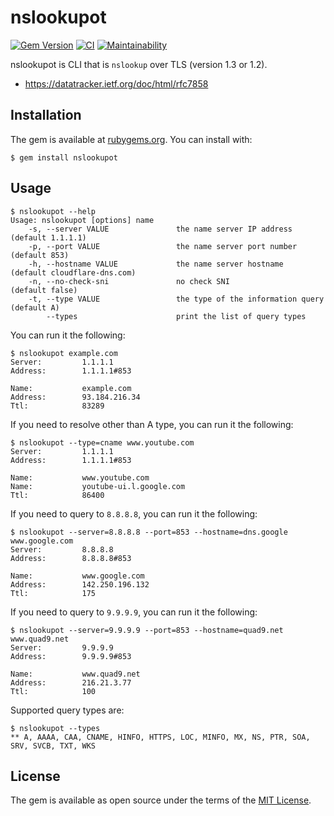 # nslookupot

[![Gem Version](https://badge.fury.io/rb/nslookupot.svg)](https://badge.fury.io/rb/nslookupot)
[![CI](https://github.com/thekuwayama/nslookupot/workflows/CI/badge.svg)](https://github.com/thekuwayama/nslookupot/actions?workflow=CI)
[![Maintainability](https://api.codeclimate.com/v1/badges/5df9157757f5a0bf1623/maintainability)](https://codeclimate.com/github/thekuwayama/nslookupot/maintainability)

nslookupot is CLI that is `nslookup` over TLS (version 1.3 or 1.2).

- https://datatracker.ietf.org/doc/html/rfc7858


## Installation

The gem is available at [rubygems.org](https://rubygems.org/gems/nslookupot). You can install with:

```sh-session
$ gem install nslookupot
```


## Usage

```sh-session
$ nslookupot --help
Usage: nslookupot [options] name
    -s, --server VALUE               the name server IP address        (default 1.1.1.1)
    -p, --port VALUE                 the name server port number       (default 853)
    -h, --hostname VALUE             the name server hostname          (default cloudflare-dns.com)
    -n, --no-check-sni               no check SNI                      (default false)
    -t, --type VALUE                 the type of the information query (default A)
        --types                      print the list of query types
```

You can run it the following:

```sh-session
$ nslookupot example.com
Server:         1.1.1.1
Address:        1.1.1.1#853

Name:           example.com
Address:        93.184.216.34
Ttl:            83289

```

If you need to resolve other than A type, you can run it the following:

```sh-session
$ nslookupot --type=cname www.youtube.com
Server:         1.1.1.1
Address:        1.1.1.1#853

Name:           www.youtube.com
Name:           youtube-ui.l.google.com
Ttl:            86400

```

If you need to query to `8.8.8.8`, you can run it the following:

```sh-session
$ nslookupot --server=8.8.8.8 --port=853 --hostname=dns.google www.google.com
Server:         8.8.8.8
Address:        8.8.8.8#853

Name:           www.google.com
Address:        142.250.196.132
Ttl:            175

```

If you need to query to `9.9.9.9`, you can run it the following:

```sh-session
$ nslookupot --server=9.9.9.9 --port=853 --hostname=quad9.net www.quad9.net
Server:         9.9.9.9
Address:        9.9.9.9#853

Name:           www.quad9.net
Address:        216.21.3.77
Ttl:            100

```

Supported query types are:

```sh-session
$ nslookupot --types
** A, AAAA, CAA, CNAME, HINFO, HTTPS, LOC, MINFO, MX, NS, PTR, SOA, SRV, SVCB, TXT, WKS
```


## License

The gem is available as open source under the terms of the [MIT License](http://opensource.org/licenses/MIT).
